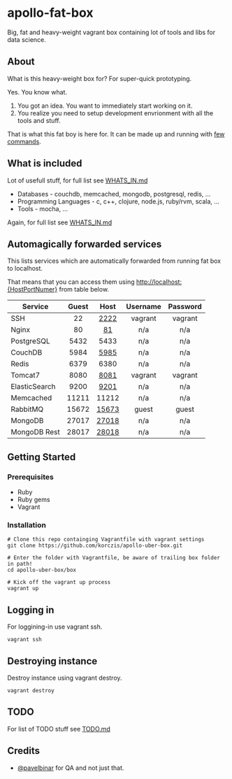 # apollo-fat-box

Big, fat and heavy-weight vagrant box containing lot of tools and libs for data science.

## About

What is this heavy-weight box for? For super-quick prototyping. 

Yes. You know what.

1. You got an idea. You want to immediately start working on it. 
2. You realize you need to setup development envrionment with all the tools and stuff.

That is what this fat boy is here for.
It can be made up and running with [few commands](https://github.com/korczis/apollo-fat-box#getting-started).

## What is included

Lot of usefull stuff, for full list see [WHATS_IN.md](https://github.com/korczis/apollo-uber-box/blob/master/WHATS_IN.md)

- Databases - couchdb, memcached, mongodb, postgresql, redis, ...
- Programming Languages - c, c++, clojure, node.js, ruby/rvm, scala, ...
- Tools - mocha, ...

Again, for full list see [WHATS_IN.md](https://github.com/korczis/apollo-uber-box/blob/master/WHATS_IN.md)

## Automagically forwarded services

This lists services which are automatically forwarded from running fat box to localhost.

That means that you can access them using [http://localhost:{HostPortNumer}](http://localhost:{HostPortNumer}) from table below.

| Service       | Guest  | Host                            | Username | Password |
| --------------|:------:|:-------------------------------:|:--------:|:--------:|
| SSH           | 22     | [2222](ssh://localhost:2222)    | vagrant  | vagrant  |
| Nginx         | 80     | [81](http://localhost:81)      | n/a      | n/a      |
| PostgreSQL    | 5432   | 5433                            | n/a      | n/a      |
| CouchDB       | 5984   | [5985](http://localhost:5985)   | n/a      | n/a      |
| Redis         | 6379   | 6380                            | n/a      | n/a      |
| Tomcat7       | 8080   | [8081](http://localhost:8081)   | vagrant  | vagrant  |
| ElasticSearch | 9200   | [9201](http://localhost:9201)   | n/a      | n/a      |
| Memcached     | 11211  | 11212                           | n/a      | n/a      |
| RabbitMQ      | 15672  | [15673](http://localhost:15673) | guest    | guest    |
| MongoDB       | 27017  | [27018](http://localhost:27018) | n/a      | n/a      |
| MongoDB Rest  | 28017  | [28018](http://localhost:28018) | n/a      | n/a      |

## Getting Started

### Prerequisites

- Ruby
- Ruby gems
- Vagrant

### Installation

```
# Clone this repo containging Vagrantfile with vagrant settings
git clone https://github.com/korczis/apollo-uber-box.git

# Enter the folder with Vagrantfile, be aware of trailing box folder in path!
cd apollo-uber-box/box

# Kick off the vagrant up process
vagrant up
```

## Logging in

For loggining-in use vagrant ssh.

```
vagrant ssh
```

## Destroying instance 

Destroy instance using vagrant destroy.

```
vagrant destroy
```

## TODO

For list of TODO stuff see [TODO.md](https://github.com/korczis/apollo-uber-box/blob/master/TODO.md)

## Credits

- [@pavelbinar](https://github.com/pavelbinar) for QA and not just that.
